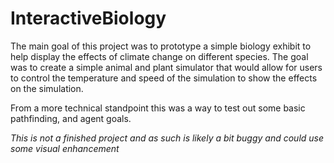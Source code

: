 # InteractiveBiology
The main goal of this project was to prototype a simple biology exhibit to help display the effects of climate change on different species. The goal was to create a simple animal and plant simulator that would allow for users to control the temperature and speed of the simulation to show the effects on the simulation. 

From a more technical standpoint this was a way to test out some basic pathfinding, and agent goals. 

*This is not a finished project and as such is likely a bit buggy and could use some visual enhancement*
